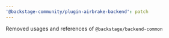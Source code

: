 ```yaml
---
'@backstage-community/plugin-airbrake-backend': patch
---
```


Removed usages and references of `@backstage/backend-common`
